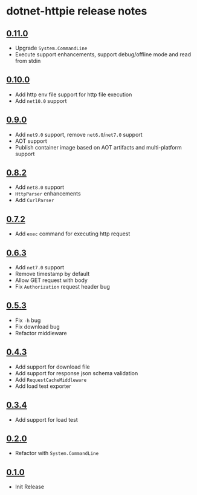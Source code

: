 # dotnet-httpie release notes

## [0.11.0](https://nuget.org/packages/dotnet-httpie/0.11.0)

- Upgrade `System.CommandLine`
- Execute support enhancements, support debug/offline mode and read from stdin

## [0.10.0](https://nuget.org/packages/dotnet-httpie/0.10.0)

- Add http env file support for http file execution
- Add `net10.0` support

## [0.9.0](https://nuget.org/packages/dotnet-httpie/0.9.0)

- Add `net9.0` support, remove `net6.0`/`net7.0` support
- AOT support
- Publish container image based on AOT artifacts and multi-platform support

## [0.8.2](https://nuget.org/packages/dotnet-httpie/0.8.2)

- Add `net8.0` support
- `HttpParser` enhancements
- Add `CurlParser`

## [0.7.2](https://nuget.org/packages/dotnet-httpie/0.7.2)

- Add `exec` command for executing http request

## [0.6.3](https://nuget.org/packages/dotnet-httpie/0.6.3)

- Add `net7.0` support
- Remove timestamp by default
- Allow GET request with body
- Fix `Authorization` request header bug

## [0.5.3](https://nuget.org/packages/dotnet-httpie/0.5.3)

- Fix `-h` bug
- Fix download bug
- Refactor middleware

## [0.4.3](https://nuget.org/packages/dotnet-httpie/0.4.3)

- Add support for download file
- Add support for response json schema validation
- Add `RequestCacheMiddleware`
- Add load test exporter

## [0.3.4](https://nuget.org/packages/dotnet-httpie/0.3.4)

- Add support for load test

## [0.2.0](https://nuget.org/packages/dotnet-httpie/0.2.0)

- Refactor with `System.CommandLine`

## [0.1.0](https://nuget.org/packages/dotnet-httpie/0.1.0)

- Init Release
